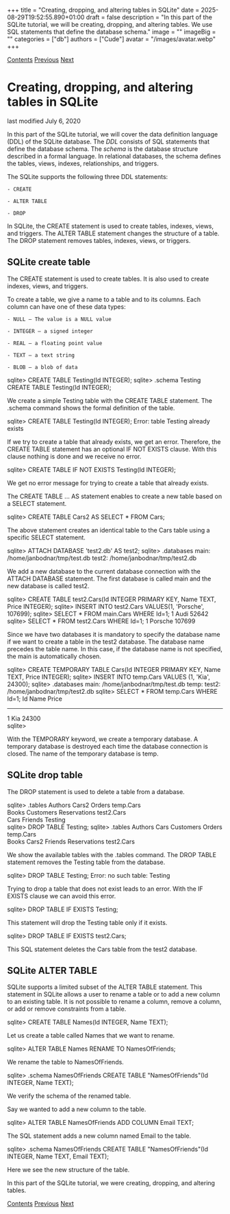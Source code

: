 +++
title = "Creating, dropping, and altering tables in SQLite"
date = 2025-08-29T19:52:55.890+01:00
draft = false
description = "In this part of the SQLite tutorial, we will be creating, dropping, and altering tables. We use SQL statements that define the database schema."
image = ""
imageBig = ""
categories = ["db"]
authors = ["Cude"]
avatar = "/images/avatar.webp"
+++

[Contents](..)
[Previous](../tool/)
[Next](../expressions/)

# Creating, dropping, and altering tables in SQLite

last modified July 6, 2020 

In this part of the SQLite tutorial, we will cover the data definition 
language (DDL) of the SQLite database. The *DDL* consists 
of SQL statements that define the database schema. The *schema* 
is the database structure described in a formal language. In relational 
databases, the schema defines the tables, views, indexes, relationships, and triggers.

The SQLite supports the following three DDL statements:

    - CREATE

    - ALTER TABLE

    - DROP

In SQLite, the CREATE statement is used to create tables, indexes, 
views, and triggers. The ALTER TABLE statement changes the structure of a 
table. The DROP statement removes tables, indexes, views, or triggers. 

## SQLite create table

The CREATE statement is used to create tables. It is also used to 
create indexes, views, and triggers.

To create a table, we give a name to a table and to its columns. 
Each column can have one of these data types:

    - NULL — The value is a NULL value

    - INTEGER — a signed integer

    - REAL — a floating point value

    - TEXT — a text string

    - BLOB — a blob of data

sqlite&gt; CREATE TABLE Testing(Id INTEGER);
sqlite&gt; .schema Testing
CREATE TABLE Testing(Id INTEGER);

We create a simple Testing table with the CREATE TABLE 
statement. The .schema command shows the formal definition of the table. 

sqlite&gt; CREATE TABLE Testing(Id INTEGER);
Error: table Testing already exists

If we try to create a table that already exists, we get an error. Therefore,
the CREATE TABLE statement has an optional IF NOT EXISTS 
clause. With this clause nothing is done and we receive no error.

sqlite&gt; CREATE TABLE IF NOT EXISTS Testing(Id INTEGER);

We get no error message for trying to create a table that already exists.

The CREATE TABLE ... AS statement enables to 
create a new table based on a SELECT statement.

sqlite&gt; CREATE TABLE Cars2 AS SELECT * FROM Cars;

The above statement creates an identical table to the Cars 
table using a specific SELECT statement.

sqlite&gt; ATTACH DATABASE 'test2.db' AS test2;
sqlite&gt; .databases
main: /home/janbodnar/tmp/test.db
test2: /home/janbodnar/tmp/test2.db

We add a new database to the current database connection with the ATTACH DATABASE
statement. The first database is called main and the new database is called
test2. 

sqlite&gt; CREATE TABLE test2.Cars(Id INTEGER PRIMARY KEY, Name TEXT, Price INTEGER);
sqlite&gt; INSERT INTO test2.Cars VALUES(1, 'Porsche', 107699);
sqlite&gt; SELECT * FROM main.Cars WHERE Id=1;
1           Audi        52642     
sqlite&gt; SELECT * FROM test2.Cars WHERE Id=1;
1           Porsche     107699   

Since we have two databases it is mandatory to specify the database name if we 
want to create a table in the test2 database. The database name precedes
the table name. In this case, if the database name is not specified, the main 
is automatically chosen.

sqlite&gt; CREATE TEMPORARY TABLE Cars(Id INTEGER PRIMARY KEY, Name TEXT, Price INTEGER);
sqlite&gt; INSERT INTO temp.Cars VALUES (1, 'Kia', 24300);
sqlite&gt; .databases
main: /home/janbodnar/tmp/test.db
temp: 
test2: /home/janbodnar/tmp/test2.db
sqlite&gt; SELECT * FROM temp.Cars WHERE Id=1;
Id          Name        Price     
----------  ----------  ----------
1           Kia         24300     
sqlite&gt; 

With the TEMPORARY keyword, we create a temporary database. A temporary
database is destroyed each time the database connection is closed. The name of
the temporary database is temp.

## SQLite drop table

The DROP statement is used to delete a table from a database.

sqlite&gt; .tables
Authors       Cars2         Orders        temp.Cars   
Books         Customers     Reservations  test2.Cars  
Cars          Friends       Testing     
sqlite&gt; DROP TABLE Testing;
sqlite&gt; .tables
Authors       Cars          Customers     Orders        temp.Cars   
Books         Cars2         Friends       Reservations  test2.Cars  

We show the available tables with the .tables command. 
The DROP TABLE statement removes the Testing table 
from the database. 

sqlite&gt; DROP TABLE Testing;
Error: no such table: Testing

Trying to drop a table that does not exist leads to an error. With the
IF EXISTS clause we can avoid this error.

sqlite&gt; DROP TABLE IF EXISTS Testing;

This statement will drop the Testing table only if it exists. 

sqlite&gt; DROP TABLE IF EXISTS test2.Cars;

This SQL statement deletes the Cars table from the test2
database.

## SQLite ALTER TABLE

SQLite supports a limited subset of the ALTER TABLE statement. 
This statement in SQLite allows a user to rename a table or to add a new 
column to an existing table. It is not possible to rename a column, remove 
a column, or add or remove constraints from a table. 

sqlite&gt; CREATE TABLE Names(Id INTEGER, Name TEXT);

Let us create a table called Names that we want to rename. 

sqlite&gt; ALTER TABLE Names RENAME TO NamesOfFriends;

We rename the table to NamesOfFriends.

sqlite&gt; .schema NamesOfFriends
CREATE TABLE "NamesOfFriends"(Id INTEGER, Name TEXT);

We verify the schema of the renamed table.

Say we wanted to add a new column to the table. 

sqlite&gt; ALTER TABLE NamesOfFriends ADD COLUMN Email TEXT;

The SQL statement adds a new column named Email to the table.

sqlite&gt; .schema NamesOfFriends
CREATE TABLE "NamesOfFriends"(Id INTEGER, Name TEXT, Email TEXT);

Here we see the new structure of the table. 

In this part of the SQLite tutorial, we were creating, dropping, and altering tables. 

[Contents](..)
[Previous](../tool/)
[Next](../expressions/)